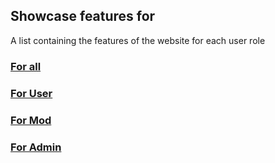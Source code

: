 ## Showcase features for

A list containing the features of the website for each user role

### [For all](/docs/features/all)

### [For User](/docs/features/user)

### [For Mod](/docs/features/mod)

### [For Admin](/docs/features/mod)
